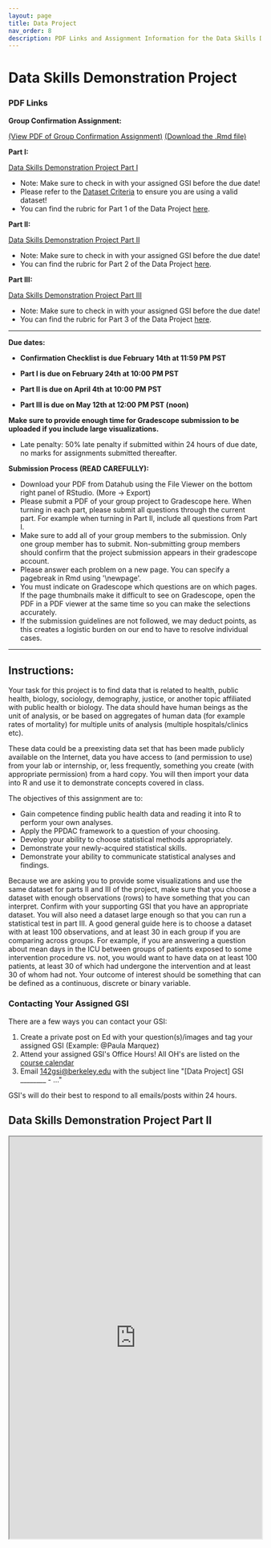 ```yaml
---
layout: page
title: Data Project
nav_order: 8
description: PDF Links and Assignment Information for the Data Skills Demonstration Project
---
```


# Data Skills Demonstration Project


### PDF Links 

**Group Confirmation Assignment:**

[(View PDF of Group Confirmation Assignment)](https://ph142-ucb.github.io/sp25/src/dp/Group-confirmation-practice-submission.pdf)
<a href="https://ph142-ucb.github.io/sp25/src/dp/Group-confirmation-practice-submission.Rmd">(Download the .Rmd file)</a>

**Part I:**

[Data Skills Demonstration Project Part I](https://ph142-ucb.github.io/sp25/src/dp/part1_instructions_sp25.pdf)  

- Note: Make sure to check in with your assigned GSI before the due date!
- Please refer to the [Dataset Criteria](https://docs.google.com/document/d/1SHysgRhif8rXpsV-U62Urz91Tf5ozoyVCXgyg3hq484/edit?usp=sharing) to ensure you are using a valid dataset!
- You can find the rubric for Part 1 of the Data Project [here](https://docs.google.com/document/d/16dnp8BAYZoogcpz3Dd5cyTjoIO8LJLsKhkP6UQl_v6Y/edit?usp=sharing).

**Part II:**

[Data Skills Demonstration Project Part II](https://ph142-ucb.github.io/sp25/src/dp/part2-instructions_sp25.pdf)  
- Note: Make sure to check in with your assigned GSI before the due date!
- You can find the rubric for Part 2 of the Data Project [here](https://docs.google.com/document/d/1FyXCKrZ127UJnQryU6VwrAc3cvCCAXIh7l4BCFGJcLs/edit?usp=sharing).

**Part III:**

[Data Skills Demonstration Project Part III](https://ph142-ucb.github.io/sp24/src/dp/part3-instructions_sp25.pdf)  
- Note: Make sure to check in with your assigned GSI before the due date!
- You can find the rubric for Part 3 of the Data Project [here](https://docs.google.com/document/d/17O3z3k9--9HtGyYR9E0QrIjATUw39HXnPvDWmidANbQ/edit?usp=sharing).

<hr>

**Due dates:** 

- **Confirmation Checklist is due February 14th at 11:59 PM PST**

- **Part I is due on February 24th at 10:00 PM PST**
- **Part II is due on April 4th at 10:00 PM PST**
- **Part III is due on May 12th at 12:00 PM PST (noon)**

**Make sure to provide enough time for Gradescope submission to be uploaded if you include large visualizations.**

* Late penalty: 50% late penalty if submitted within 24 hours of due date, no marks for assignments submitted thereafter.

**Submission Process (READ CAREFULLY):**

* Download your PDF from Datahub using the File Viewer on the bottom right panel of RStudio. (More -> Export) 
* Please submit a PDF of your group project to Gradescope here. When turning in each part, please
submit all questions through the current part. For example when turning in Part II, include all
questions from Part I.
* Make sure to add all of your group members to the submission. Only one group member has to submit. Non-submitting group members should confirm that the project submission appears in their gradescope account.  
* Please answer each problem on a new page. You can specify a pagebreak in Rmd using '\\newpage'.
* You must indicate on Gradescope which questions are on which pages. If the page thumbnails make it difficult to see on Gradescope, open the PDF in a PDF viewer at the same time so you can make the selections accurately.
* If the submission guidelines are not followed, we may deduct points, as this creates a logistic burden on our end to have to resolve individual cases.


------- 

## Instructions:

Your task for this project is to find data that is related to health, public health, biology, sociology, demography, justice, or another topic affiliated with public health or biology. The data should have human beings as the unit of analysis, or be based on aggregates of human data (for example rates of mortality) for multiple units of analysis (multiple hospitals/clinics etc).  

These data could be a preexisting data set that has been made publicly available on the Internet, data you have access to (and permission to use) from your lab or internship, or, less frequently, something you create (with appropriate permission) from a hard copy. You will then import your data into R and use it to demonstrate concepts covered in class.

The objectives of this assignment are to:

* Gain competence finding public health data and reading it into R to perform your own analyses.
* Apply the PPDAC framework to a question of your choosing.
* Develop your ability to choose statistical methods appropriately.
* Demonstrate your newly-acquired statistical skills.
* Demonstrate your ability to communicate statistical analyses and findings.

Because we are asking you to provide some visualizations and use the same dataset for parts II and III of the project, make sure that you choose a dataset with enough  observations (rows) to have something that you can interpret.  Confirm with your supporting GSI that you have an appropriate dataset.  You will also need a dataset large enough so that you can run a statistical test in part III.  A good general guide here is to choose a dataset with at least 100 observations, and at least 30 in each group if you are comparing across groups.  For example, if you are answering a question about mean days in the ICU between groups of patients exposed to some intervention procedure vs. not, you would want to have data on at least 100 patients, at least 30 of which had undergone the intervention and at least 30 of whom had not.  Your outcome of interest should be something that can be defined as a continuous, discrete or binary variable.  

### Contacting Your Assigned GSI

There are a few ways you can contact your GSI:

1. Create a private post on Ed with your question(s)/images and tag your assigned GSI (Example: @Paula Marquez)
2. Attend your assigned GSI's Office Hours! All OH's are listed on the [course calendar](https://ph142-ucb.github.io/sp25/calendar/)
3. Email <142gsi@berkeley.edu> with the subject line "[Data Project] GSI ________ - ..."

GSI's will do their best to respond to all emails/posts within 24 hours.


## Data Skills Demonstration Project Part II

<iframe src="https://ph142-ucb.github.io/sp25/src/dp/part2-instructions_sp25.pdf" width="100%" height="800"></iframe> 

